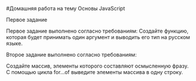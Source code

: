 #Домашняя работа на тему Основы JavaScript


Первое задание


Первое задание выполнено согласно требованиям:
Создайте функцию, которая будет принимать один аргумент и выводить его тип на русском языке.


Второе задание выполнено согласно требованиям:


Создайте массив, элементы которого составляют осмысленную фразу. С помощью цикла for…of выведите элементы массива в одну строку.
